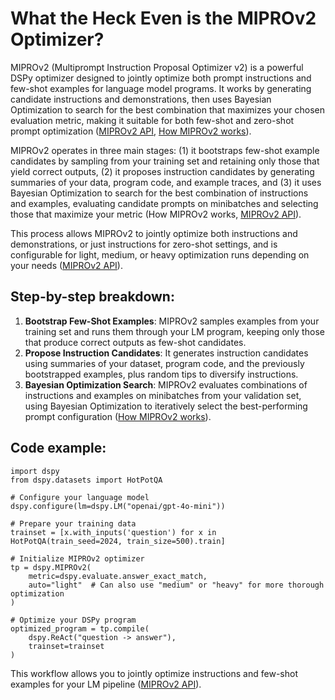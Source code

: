# What the Heck Even is the MIPROv2 Optimizer?

MIPROv2 (Multiprompt Instruction Proposal Optimizer v2) is a powerful DSPy optimizer designed to jointly optimize both prompt instructions and few-shot examples for language model programs. It works by generating candidate instructions and demonstrations, then uses Bayesian Optimization to search for the best combination that maximizes your chosen evaluation metric, making it suitable for both few-shot and zero-shot prompt optimization ([MIPROv2 API](https://dspy.ai/api/optimizers/MIPROv2/#dspy.MIPROv2.compile), [How MIPROv2 works](https://dspy.ai/api/optimizers/MIPROv2/#how-miprov2-works)).

MIPROv2 operates in three main stages: (1) it bootstraps few-shot example candidates by sampling from your training set and retaining only those that yield correct outputs, (2) it proposes instruction candidates by generating summaries of your data, program code, and example traces, and (3) it uses Bayesian Optimization to search for the best combination of instructions and examples, evaluating candidate prompts on minibatches and selecting those that maximize your metric (How MIPROv2 works, [MIPROv2 API](https://dspy.ai/api/optimizers/MIPROv2/#dspy.MIPROv2.compile)).

This process allows MIPROv2 to jointly optimize both instructions and demonstrations, or just instructions for zero-shot settings, and is configurable for light, medium, or heavy optimization runs depending on your needs ([MIPROv2 API](https://dspy.ai/api/optimizers/MIPROv2/#dspy.MIPROv2.compile)).

## Step-by-step breakdown:

  1. **Bootstrap Few-Shot Examples**: MIPROv2 samples examples from your training set and runs them through your LM program, keeping only those that produce correct outputs as few-shot candidates.
  2. **Propose Instruction Candidates**: It generates instruction candidates using summaries of your dataset, program code, and the previously bootstrapped examples, plus random tips to diversify instructions.
  3. **Bayesian Optimization Search**: MIPROv2 evaluates combinations of instructions and examples on minibatches from your validation set, using Bayesian Optimization to iteratively select the best-performing prompt configuration ([How MIPROv2 works](https://dspy.ai/api/optimizers/MIPROv2/#how-miprov2-works)).

## Code example:

```
import dspy
from dspy.datasets import HotPotQA

# Configure your language model
dspy.configure(lm=dspy.LM("openai/gpt-4o-mini"))

# Prepare your training data
trainset = [x.with_inputs('question') for x in HotPotQA(train_seed=2024, train_size=500).train]

# Initialize MIPROv2 optimizer
tp = dspy.MIPROv2(
    metric=dspy.evaluate.answer_exact_match,
    auto="light"  # Can also use "medium" or "heavy" for more thorough optimization
)

# Optimize your DSPy program
optimized_program = tp.compile(
    dspy.ReAct("question -> answer"),
    trainset=trainset
)
```
This workflow allows you to jointly optimize instructions and few-shot examples for your LM pipeline ([MIPROv2 API](https://dspy.ai/api/optimizers/MIPROv2/#dspy.MIPROv2.compile)).

